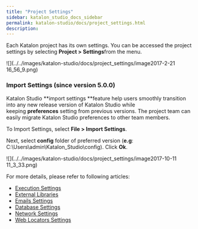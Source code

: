 ```yaml
---
title: "Project Settings" 
sidebar: katalon_studio_docs_sidebar
permalink: katalon-studio/docs/project_settings.html 
description: 
---
```

Each Katalon project has its own settings. You can be accessed the project settings by selecting **Project > Settings**from the menu.

![](../../images/katalon-studio/docs/project_settings/image2017-2-21 16_56_9.png)

### Import Settings (since version 5.0.0)

Katalon Studio **import settings **feature help users smoothly transition into any new release version of Katalon Studio while keeping **preferences** setting from previous versions. The project team can easily migrate Katalon Studio preferences to other team members. 

To Import Settings, select **File > Import Settings**.

Next, select **config** folder of preferred version (**e.g**: C:\\Users\\admin\\Katalon_Studio\\config). Click **Ok**.

![](../../images/katalon-studio/docs/project_settings/image2017-10-11 11_3_33.png)

For more details, please refer to following articles:

*   [Execution Settings](/display/KD/Execution+Settings)
*   [External Libraries](/display/KD/External+Libraries)
*   [Emails Settings](/display/KD/Emails+Settings)
*   [Database Settings](/display/KD/Database+Settings)
*   [Network Settings](/display/KD/Network+Settings)
*   [Web Locators Settings](/display/KD/Web+Locators+Settings)